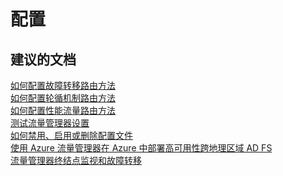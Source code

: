 <properties
    pageTitle="configuration"
    description="配置"
    service="microsoft.network"
    resource="trafficmanagerprofiles"
    authors="aashu"
    displayOrder=""
    selfHelpType="generic"
    supportTopicIds="32336436"
    resourceTags=""
    productPesIds="15400"
    cloudEnvironments="public"
/>


# 配置

## **建议的文档**
[如何配置故障转移路由方法](https://azure.microsoft.com/documentation/articles/traffic-manager-configure-failover-routing-method/)<br>
[如何配置轮循机制路由方法](https://azure.microsoft.com/documentation/articles/traffic-manager-configure-round-robin-routing-method/)<br>
[如何配置性能流量路由方法](https://azure.microsoft.com/documentation/articles/traffic-manager-configure-performance-routing-method/)<br>
[测试流量管理器设置](https://azure.microsoft.com/documentation/articles/traffic-manager-testing-settings/)<br>
[如何禁用、启用或删除配置文件](https://azure.microsoft.com/documentation/articles/disable-enable-or-delete-a-profile/)<br>
[使用 Azure 流量管理器在 Azure 中部署高可用性跨地理区域 AD FS](https://azure.microsoft.com/documentation/articles/active-directory-adfs-in-azure-with-azure-traffic-manager/)<br>
[流量管理器终结点监视和故障转移](https://azure.microsoft.com/documentation/articles/traffic-manager-monitoring/)<br>



<!--HONumber=Oct16_HO3-->


